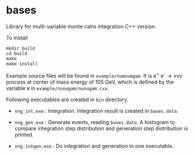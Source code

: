 # bases 

Library for multi-variable monte calro integration C++ version.

To install 
```
mkdir build
cd build
make 
make install
```
Example source files will be found in `example/numnumgam`.
It is e<sup>+</sup> e<sup>-</sup> &rarr; &nu;&nu;&gamma; process
at center of mass energy of 105 GeV, which is defined by 
the variable `W` in `example/nunugam/nunugam.cxx`. 

Following executables are created in `bin` directory.

- `nng_int.exe` : Integration. Integration result is created in `bases.data`. 

- `nng_gen.exe` : Generate events, reading `bases.data`. A histogram to compare integration step 
distribution and generation step distribution is printed.

- `nng_intgen.exe` : Do integration and generation in one executable.

